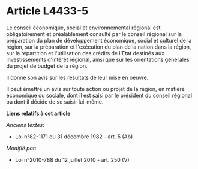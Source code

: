 # Article L4433-5

Le    conseil économique, social et environnemental régional est obligatoirement et préalablement consulté par le conseil
régional sur la préparation du plan de développement économique, social et culturel de la région, sur la préparation et
l'exécution du plan de la nation dans la région, sur la répartition et l'utilisation des crédits de l'Etat destinés aux
investissements d'intérêt régional, ainsi que sur les orientations générales du projet de budget de la région. 

Il donne son avis sur les résultats de leur mise en oeuvre. 

Il peut émettre un avis sur toute action ou projet de la région, en matière économique ou sociale, dont il est saisi par le
président du conseil régional ou dont il décide de se saisir lui-même.

**Liens relatifs à cet article**

_Anciens textes_:

  - Loi n°82-1171 du 31 décembre 1982 - art. 5 (Ab)

_Modifié par_:

  - Loi n°2010-788 du 12 juillet 2010 - art. 250 (V)
